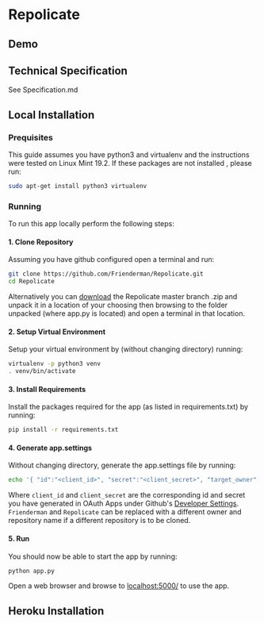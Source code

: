 # Repolicate

## Demo

## Technical Specification

See Specification.md

## Local Installation

### Prequisites

This guide assumes you have python3 and virtualenv and the instructions were tested on Linux Mint 19.2. If these packages are not installed , please run:

```bash
sudo apt-get install python3 virtualenv
```

### Running

To run this app locally perform the following steps:

#### 1. Clone Repository

Assuming you have github configured open a terminal and run:

```bash
git clone https://github.com/Frienderman/Repolicate.git
cd Repolicate
```

Alternatively you can [download](https://github.com/Frienderman/Repolicate/archive/master.zip) the Repolicate master branch .zip and unpack it in a location of your choosing then browsing to the folder unpacked (where app.py is located) and open a terminal in that location.

#### 2. Setup Virtual Environment

Setup your virtual environment by (without changing directory) running:

```bash
virtualenv -p python3 venv
. venv/bin/activate
```

#### 3. Install Requirements

Install the packages required for the app (as listed in requirements.txt) by running:

```bash
pip install -r requirements.txt
```

#### 4. Generate app.settings

Without changing directory, generate the app.settings file by running:

```bash
echo '{ "id":"<client_id>", "secret":"<client_secret>", "target_owner":"Frienderman", "target_repo":"Repolicate" }' > app.settings
```
Where `client_id` and `client_secret` are the corresponding id and secret you have generated in OAuth Apps under Github's [Developer Settings](https://github.com/settings/developers).
`Frienderman` and `Repolicate` can be replaced with a different owner and repository name if a different repository is to be cloned.

#### 5. Run

You should now be able to start the app by running:

```bash
python app.py
```

Open a web browser and browse to [localhost:5000/](localhost:5000/) to use the app.

## Heroku Installation

